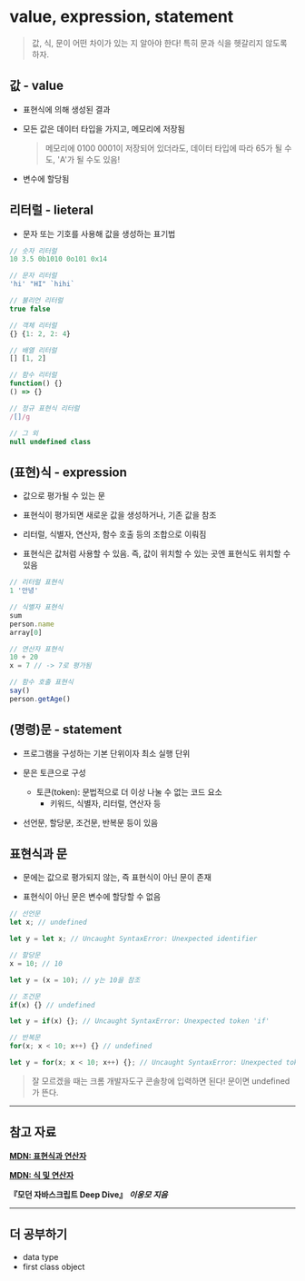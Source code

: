 # value, expression, statement

> 값, 식, 문이 어떤 차이가 있는 지 알아야 한다! 특히 문과 식을 헷갈리지 않도록 하자.

## 값 - value

- 표현식에 의해 생성된 결과

- 모든 값은 데이터 타입을 가지고, 메모리에 저장됨

  > 메모리에 0100 0001이 저장되어 있더라도, 데이터 타입에 따라 65가 될 수도, 'A'가 될 수도 있음!

- 변수에 할당됨

## 리터럴 - lieteral

- 문자 또는 기호를 사용해 값을 생성하는 표기법

```js
// 숫자 리터럴
10 3.5 0b1010 0o101 0x14

// 문자 리터럴
'hi' "HI" `hihi`

// 불리언 리터럴
true false

// 객체 리터럴
{} {1: 2, 2: 4}

// 배열 리터럴
[] [1, 2]

// 함수 리터럴
function() {}
() => {}

// 정규 표현식 리터럴
/[]/g

// 그 외
null undefined class
```

## (표현)식 - expression

- 값으로 평가될 수 있는 문

- 표현식이 평가되면 새로운 값을 생성하거나, 기존 값을 참조

- 리터럴, 식별자, 연산자, 함수 호출 등의 조합으로 이뤄짐

- 표현식은 값처럼 사용할 수 있음. 즉, 값이 위치할 수 있는 곳엔 표현식도 위치할 수 있음

```js
// 리터럴 표현식
1 '안녕'

// 식별자 표현식
sum
person.name
array[0]

// 연산자 표현식
10 + 20
x = 7 // -> 7로 평가됨

// 함수 호출 표현식
say()
person.getAge()
```

## (명령)문 - statement

- 프로그램을 구성하는 기본 단위이자 최소 실행 단위

- 문은 토큰으로 구성

  - 토큰(token): 문법적으로 더 이상 나눌 수 없는 코드 요소
    - 키워드, 식별자, 리터럴, 연산자 등

- 선언문, 할당문, 조건문, 반복문 등이 있음

## 표현식과 문

- 문에는 값으로 평가되지 않는, 즉 표현식이 아닌 문이 존재

- 표현식이 아닌 문은 변수에 할당할 수 없음

```js
// 선언문
let x; // undefined

let y = let x; // Uncaught SyntaxError: Unexpected identifier

// 할당문
x = 10; // 10

let y = (x = 10); // y는 10을 참조

// 조건문
if(x) {} // undefined

let y = if(x) {}; // Uncaught SyntaxError: Unexpected token 'if'

// 반복문
for(x; x < 10; x++) {} // undefined

let y = for(x; x < 10; x++) {}; // Uncaught SyntaxError: Unexpected token 'for'

```

> 잘 모르겠을 때는 크롬 개발자도구 콘솔창에 입력하면 된다! 문이면 undefined가 뜬다.

---

## 참고 자료

[**MDN: 표현식과 연산자**](https://developer.mozilla.org/ko/docs/Web/JavaScript/Guide/Expressions_and_Operators)

[**MDN: 식 및 연산자**](https://developer.mozilla.org/en-US/docs/Web/JavaScript/Reference/Operators)

**『모던 자바스크립트 Deep Dive』** **_이웅모 지음_**

---

## 더 공부하기

- data type
- first class object
